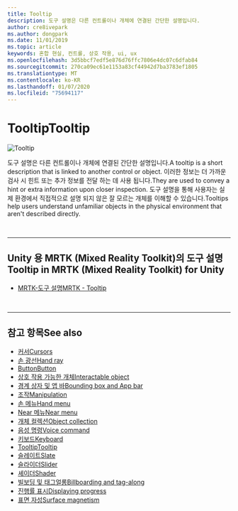 ```yaml
---
title: Tooltip
description: 도구 설명은 다른 컨트롤이나 개체에 연결된 간단한 설명입니다.
author: cre8ivepark
ms.author: dongpark
ms.date: 11/01/2019
ms.topic: article
keywords: 혼합 현실, 컨트롤, 상호 작용, ui, ux
ms.openlocfilehash: 3d5bbcf7edf5e876d76ffc7806e4dc07c6dfab84
ms.sourcegitcommit: 270ca09ec61e1153a83cf44942d7ba3783ef1805
ms.translationtype: MT
ms.contentlocale: ko-KR
ms.lasthandoff: 01/07/2020
ms.locfileid: "75694117"
---
```

# <a name="tooltip"></a><span data-ttu-id="37800-104">Tooltip</span><span class="sxs-lookup"><span data-stu-id="37800-104">Tooltip</span></span>

![Tooltip](images/UX/UX_Hero_Tooltip.jpg)

<span data-ttu-id="37800-106">도구 설명은 다른 컨트롤이나 개체에 연결된 간단한 설명입니다.</span><span class="sxs-lookup"><span data-stu-id="37800-106">A tooltip is a short description that is linked to another control or object.</span></span> <span data-ttu-id="37800-107">이러한 정보는 더 가까운 검사 시 힌트 또는 추가 정보를 전달 하는 데 사용 됩니다.</span><span class="sxs-lookup"><span data-stu-id="37800-107">They are used to convey a hint or extra information upon closer inspection.</span></span> <span data-ttu-id="37800-108">도구 설명을 통해 사용자는 실제 환경에서 직접적으로 설명 되지 않은 잘 모르는 개체를 이해할 수 있습니다.</span><span class="sxs-lookup"><span data-stu-id="37800-108">Tooltips help users understand unfamiliar objects in the physical environment that aren't described directly.</span></span> 

<br>

---

## <a name="tooltip-in-mrtk-mixed-reality-toolkit-for-unity"></a><span data-ttu-id="37800-109">Unity 용 MRTK (Mixed Reality Toolkit)의 도구 설명</span><span class="sxs-lookup"><span data-stu-id="37800-109">Tooltip in MRTK (Mixed Reality Toolkit) for Unity</span></span>

* [<span data-ttu-id="37800-110">MRTK-도구 설명</span><span class="sxs-lookup"><span data-stu-id="37800-110">MRTK - Tooltip</span></span>](https://microsoft.github.io/MixedRealityToolkit-Unity/Documentation/README_Tooltip.html)

<br>

---

## <a name="see-also"></a><span data-ttu-id="37800-111">참고 항목</span><span class="sxs-lookup"><span data-stu-id="37800-111">See also</span></span>

* [<span data-ttu-id="37800-112">커서</span><span class="sxs-lookup"><span data-stu-id="37800-112">Cursors</span></span>](cursors.md)
* [<span data-ttu-id="37800-113">손 광선</span><span class="sxs-lookup"><span data-stu-id="37800-113">Hand ray</span></span>](point-and-commit.md)
* [<span data-ttu-id="37800-114">Button</span><span class="sxs-lookup"><span data-stu-id="37800-114">Button</span></span>](button.md)
* [<span data-ttu-id="37800-115">상호 작용 가능한 개체</span><span class="sxs-lookup"><span data-stu-id="37800-115">Interactable object</span></span>](interactable-object.md)
* [<span data-ttu-id="37800-116">경계 상자 및 앱 바</span><span class="sxs-lookup"><span data-stu-id="37800-116">Bounding box and App bar</span></span>](app-bar-and-bounding-box.md)
* [<span data-ttu-id="37800-117">조작</span><span class="sxs-lookup"><span data-stu-id="37800-117">Manipulation</span></span>](direct-manipulation.md)
* [<span data-ttu-id="37800-118">손 메뉴</span><span class="sxs-lookup"><span data-stu-id="37800-118">Hand menu</span></span>](hand-menu.md)
* [<span data-ttu-id="37800-119">Near 메뉴</span><span class="sxs-lookup"><span data-stu-id="37800-119">Near menu</span></span>](near-menu.md)
* [<span data-ttu-id="37800-120">개체 컬렉션</span><span class="sxs-lookup"><span data-stu-id="37800-120">Object collection</span></span>](object-collection.md)
* [<span data-ttu-id="37800-121">음성 명령</span><span class="sxs-lookup"><span data-stu-id="37800-121">Voice command</span></span>](voice-input.md)
* [<span data-ttu-id="37800-122">키보드</span><span class="sxs-lookup"><span data-stu-id="37800-122">Keyboard</span></span>](keyboard.md)
* [<span data-ttu-id="37800-123">Tooltip</span><span class="sxs-lookup"><span data-stu-id="37800-123">Tooltip</span></span>](tooltip.md)
* [<span data-ttu-id="37800-124">슬레이트</span><span class="sxs-lookup"><span data-stu-id="37800-124">Slate</span></span>](slate.md)
* [<span data-ttu-id="37800-125">슬라이더</span><span class="sxs-lookup"><span data-stu-id="37800-125">Slider</span></span>](slider.md)
* [<span data-ttu-id="37800-126">셰이더</span><span class="sxs-lookup"><span data-stu-id="37800-126">Shader</span></span>](shader.md)
* [<span data-ttu-id="37800-127">빌보딩 및 태그얼롱</span><span class="sxs-lookup"><span data-stu-id="37800-127">Billboarding and tag-along</span></span>](billboarding-and-tag-along.md)
* [<span data-ttu-id="37800-128">진행률 표시</span><span class="sxs-lookup"><span data-stu-id="37800-128">Displaying progress</span></span>](progress.md)
* [<span data-ttu-id="37800-129">표면 자성</span><span class="sxs-lookup"><span data-stu-id="37800-129">Surface magnetism</span></span>](surface-magnetism.md)
